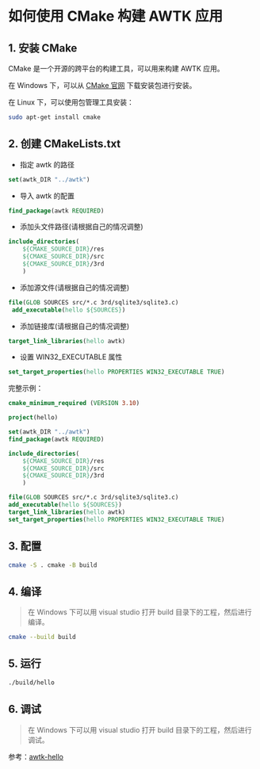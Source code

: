 # 如何使用 CMake 构建 AWTK 应用

## 1. 安装 CMake

CMake 是一个开源的跨平台的构建工具，可以用来构建 AWTK 应用。

在 Windows 下，可以从 [CMake 官网](https://cmake.org/download/) 下载安装包进行安装。

在 Linux 下，可以使用包管理工具安装：

```bash
sudo apt-get install cmake
```

## 2. 创建 CMakeLists.txt

* 指定 awtk 的路径

```cmake
set(awtk_DIR "../awtk")
```

* 导入 awtk 的配置

```cmake
find_package(awtk REQUIRED)
```

* 添加头文件路径(请根据自己的情况调整)

```cmake
include_directories(
    ${CMAKE_SOURCE_DIR}/res
    ${CMAKE_SOURCE_DIR}/src
    ${CMAKE_SOURCE_DIR}/3rd
    )   
```

* 添加源文件(请根据自己的情况调整)
    
```cmake
file(GLOB SOURCES src/*.c 3rd/sqlite3/sqlite3.c)
 add_executable(hello ${SOURCES})
```

* 添加链接库(请根据自己的情况调整)
    
```cmake
target_link_libraries(hello awtk)
```

* 设置 WIN32_EXECUTABLE 属性

```cmake
set_target_properties(hello PROPERTIES WIN32_EXECUTABLE TRUE)
```

完整示例：

```cmake
cmake_minimum_required (VERSION 3.10)

project(hello)

set(awtk_DIR "../awtk")
find_package(awtk REQUIRED)

include_directories(
    ${CMAKE_SOURCE_DIR}/res
    ${CMAKE_SOURCE_DIR}/src
    ${CMAKE_SOURCE_DIR}/3rd
    )   

file(GLOB SOURCES src/*.c 3rd/sqlite3/sqlite3.c)
add_executable(hello ${SOURCES})
target_link_libraries(hello awtk)
set_target_properties(hello PROPERTIES WIN32_EXECUTABLE TRUE)
```

## 3. 配置

```bash
cmake -S . cmake -B build
```

## 4. 编译

> 在 Windows 下可以用 visual studio 打开 build 目录下的工程，然后进行编译。

```bash
cmake --build build
```

## 5. 运行

```bash
./build/hello
```

## 6. 调试

> 在 Windows 下可以用 visual studio 打开 build 目录下的工程，然后进行调试。


参考：[awtk-hello](https://gitee.com/zlgopen/awtk-hello)